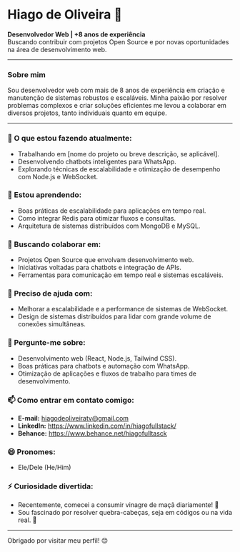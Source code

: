 # Hiago de Oliveira 👋  
**Desenvolvedor Web | +8 anos de experiência**  
Buscando contribuir com projetos Open Source e por novas oportunidades na área de desenvolvimento web.

---

### Sobre mim  
Sou desenvolvedor web com mais de 8 anos de experiência em criação e manutenção de sistemas robustos e escaláveis. Minha paixão por resolver problemas complexos e criar soluções eficientes me levou a colaborar em diversos projetos, tanto individuais quanto em equipe.  

---

### 🚀 O que estou fazendo atualmente:
- Trabalhando em [nome do projeto ou breve descrição, se aplicável].
- Desenvolvendo chatbots inteligentes para WhatsApp.
- Explorando técnicas de escalabilidade e otimização de desempenho com Node.js e WebSocket.

### 🌱 Estou aprendendo:
- Boas práticas de escalabilidade para aplicações em tempo real.
- Como integrar Redis para otimizar fluxos e consultas.
- Arquitetura de sistemas distribuídos com MongoDB e MySQL.

### 👯 Buscando colaborar em:
- Projetos Open Source que envolvam desenvolvimento web.
- Iniciativas voltadas para chatbots e integração de APIs.
- Ferramentas para comunicação em tempo real e sistemas escaláveis.

### 🤔 Preciso de ajuda com:
- Melhorar a escalabilidade e a performance de sistemas de WebSocket.
- Design de sistemas distribuídos para lidar com grande volume de conexões simultâneas.

### 💬 Pergunte-me sobre:
- Desenvolvimento web (React, Node.js, Tailwind CSS).
- Boas práticas para chatbots e automação com WhatsApp.
- Otimização de aplicações e fluxos de trabalho para times de desenvolvimento.

### 📫 Como entrar em contato comigo:
- **E-mail:** hiagodeoliveiratv@gmail.com
- **LinkedIn:** https://www.linkedin.com/in/hiagofullstack/
- **Behance:** https://www.behance.net/hiagofulltasck  

### 😄 Pronomes:
- Ele/Dele (He/Him)

### ⚡ Curiosidade divertida:
- Recentemente, comecei a consumir vinagre de maçã diariamente! 🍎  
- Sou fascinado por resolver quebra-cabeças, seja em códigos ou na vida real. 🧩
---

Obrigado por visitar meu perfil! 😊  
